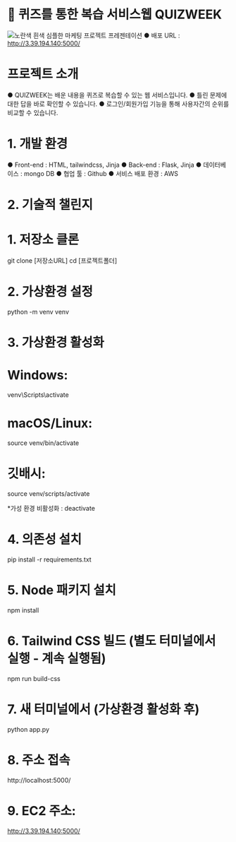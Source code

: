# 📝 퀴즈를 통한 복습 서비스웹 QUIZWEEK

![노란색 흰색 심플한 마케팅 프로젝트 프레젠테이션](https://github.com/user-attachments/assets/647075d4-7405-41d8-93ab-975fecd564c6)
● 배포 URL : http://3.39.194.140:5000/

# 프로젝트 소개
● QUIZWEEK는 배운 내용을 퀴즈로 복습할 수 있는 웹 서비스입니다.
● 틀린 문제에 대한 답을 바로 확인할 수 있습니다.
● 로그인/회원가입 기능을 통해 사용자간의 순위를 비교할 수 있습니다.

# 1. 개발 환경
● Front-end : HTML, tailwindcss, Jinja
● Back-end : Flask, Jinja
● 데이터베이스 : mongo DB
● 협업 툴 : Github
● 서비스 배포 환경 : AWS

# 2. 기술적 챌린지

# 1. 저장소 클론
git clone [저장소URL]
cd [프로젝트폴더]

# 2. 가상환경 설정
python -m venv venv

# 3. 가상환경 활성화
# Windows:
venv\Scripts\activate
# macOS/Linux:
source venv/bin/activate

# 깃배시:
source venv/scripts/activate

*가성 환경 비활성화 : deactivate

# 4. 의존성 설치
pip install -r requirements.txt

# 5. Node 패키지 설치
npm install

# 6. Tailwind CSS 빌드 (별도 터미널에서 실행 - 계속 실행됨)
npm run build-css

# 7. 새 터미널에서 (가상환경 활성화 후)
python app.py

# 8. 주소 접속
http://localhost:5000/

# 9. EC2 주소:
http://3.39.194.140:5000/
